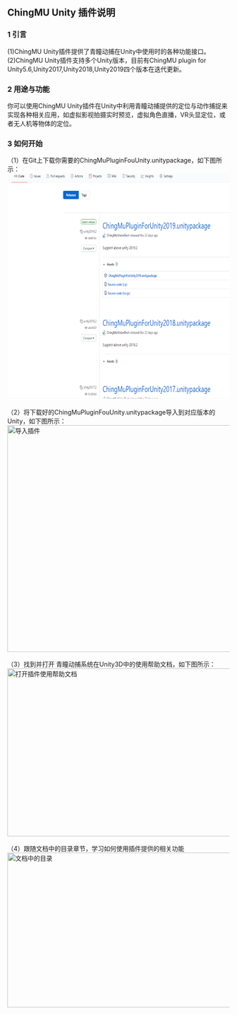 ## ChingMU Unity 插件说明

### 1 引言

(1)ChingMU Unity插件提供了青瞳动捕在Unity中使用时的各种功能接口。<br>
(2)ChingMU Unity插件支持多个Unity版本，目前有ChingMU plugin for Unity5.6,Unity2017,Unity2018,Unity2019四个版本在迭代更新。

### 2 用途与功能

你可以使用ChingMU Unity插件在Unity中利用青瞳动捕提供的定位与动作捕捉来实现各种相关应用，如虚拟影视拍摄实时预览，虚拟角色直播，VR头显定位，或者无人机等物体的定位。

### 3 如何开始

（1）在Git上下载你需要的ChingMuPluginFouUnity.unitypackage，如下图所示：<br>
<img src="./images/UnityPlugin_description_01.png" width="685px" height="513px" title="下载插件"/><br>

（2）将下载好的ChingMuPluginFouUnity.unitypackage导入到对应版本的Unity，如下图所示：<br>
<img src="./imgs/UnityPlugin_description_02.png" width="700px" height="513px" title="导入插件"/><br>

（3）找到并打开 青瞳动捕系统在Unity3D中的使用帮助文档，如下图所示：<br>
<img src="./imgs/UnityPlugin_description_03.png" width="750px" height="380px" title="打开插件使用帮助文档"/><br>

（4）跟随文档中的目录章节，学习如何使用插件提供的相关功能<br>
<img src="./imgs/UnityPlugin_description_04.png" width="800px" height="350px" title="文档中的目录"/><br>
